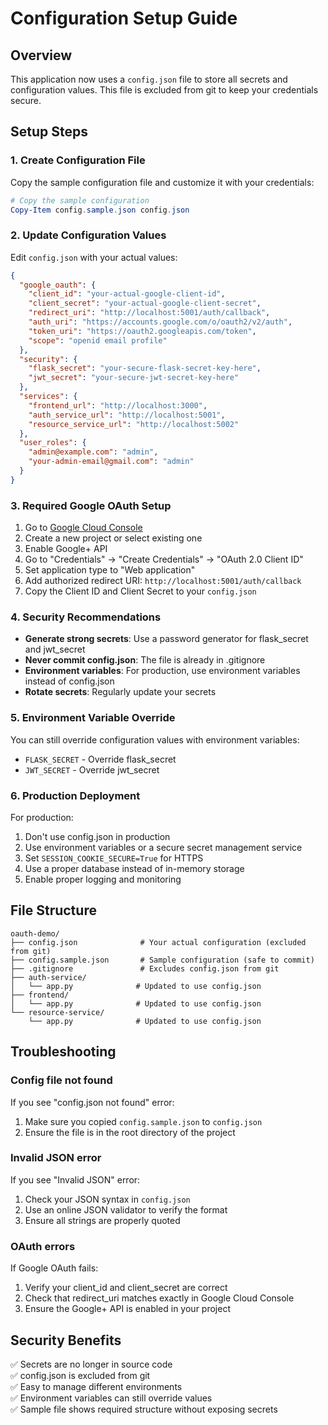 # Configuration Setup Guide

## Overview
This application now uses a `config.json` file to store all secrets and configuration values. This file is excluded from git to keep your credentials secure.

## Setup Steps

### 1. Create Configuration File
Copy the sample configuration file and customize it with your credentials:

```powershell
# Copy the sample configuration
Copy-Item config.sample.json config.json
```

### 2. Update Configuration Values
Edit `config.json` with your actual values:

```json
{
  "google_oauth": {
    "client_id": "your-actual-google-client-id",
    "client_secret": "your-actual-google-client-secret",
    "redirect_uri": "http://localhost:5001/auth/callback",
    "auth_uri": "https://accounts.google.com/o/oauth2/v2/auth",
    "token_uri": "https://oauth2.googleapis.com/token",
    "scope": "openid email profile"
  },
  "security": {
    "flask_secret": "your-secure-flask-secret-key-here",
    "jwt_secret": "your-secure-jwt-secret-key-here"
  },
  "services": {
    "frontend_url": "http://localhost:3000",
    "auth_service_url": "http://localhost:5001",
    "resource_service_url": "http://localhost:5002"
  },
  "user_roles": {
    "admin@example.com": "admin",
    "your-admin-email@gmail.com": "admin"
  }
}
```

### 3. Required Google OAuth Setup
1. Go to [Google Cloud Console](https://console.cloud.google.com/)
2. Create a new project or select existing one
3. Enable Google+ API
4. Go to "Credentials" → "Create Credentials" → "OAuth 2.0 Client ID"
5. Set application type to "Web application"
6. Add authorized redirect URI: `http://localhost:5001/auth/callback`
7. Copy the Client ID and Client Secret to your `config.json`

### 4. Security Recommendations
- **Generate strong secrets**: Use a password generator for flask_secret and jwt_secret
- **Never commit config.json**: The file is already in .gitignore
- **Environment variables**: For production, use environment variables instead of config.json
- **Rotate secrets**: Regularly update your secrets

### 5. Environment Variable Override
You can still override configuration values with environment variables:
- `FLASK_SECRET` - Override flask_secret
- `JWT_SECRET` - Override jwt_secret

### 6. Production Deployment
For production:
1. Don't use config.json in production
2. Use environment variables or a secure secret management service
3. Set `SESSION_COOKIE_SECURE=True` for HTTPS
4. Use a proper database instead of in-memory storage
5. Enable proper logging and monitoring

## File Structure
```
oauth-demo/
├── config.json              # Your actual configuration (excluded from git)
├── config.sample.json       # Sample configuration (safe to commit)
├── .gitignore               # Excludes config.json from git
├── auth-service/
│   └── app.py              # Updated to use config.json
├── frontend/
│   └── app.py              # Updated to use config.json
└── resource-service/
    └── app.py              # Updated to use config.json
```

## Troubleshooting

### Config file not found
If you see "config.json not found" error:
1. Make sure you copied `config.sample.json` to `config.json`
2. Ensure the file is in the root directory of the project

### Invalid JSON error
If you see "Invalid JSON" error:
1. Check your JSON syntax in `config.json`
2. Use an online JSON validator to verify the format
3. Ensure all strings are properly quoted

### OAuth errors
If Google OAuth fails:
1. Verify your client_id and client_secret are correct
2. Check that redirect_uri matches exactly in Google Cloud Console
3. Ensure the Google+ API is enabled in your project

## Security Benefits
✅ Secrets are no longer in source code  
✅ config.json is excluded from git  
✅ Easy to manage different environments  
✅ Environment variables can still override values  
✅ Sample file shows required structure without exposing secrets
